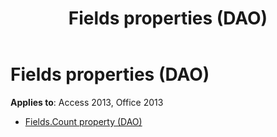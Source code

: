 ﻿---
title: Fields properties (DAO)
TOCTitle: Properties
ms:assetid: 5f1cd784-8e43-43a6-8df5-fd8a1aac1821
ms:mtpsurl: https://msdn.microsoft.com/library/Dn142161(v=office.15)
ms:contentKeyID: 52072649
ms.date: 09/18/2015
mtps_version: v=office.15
---

# Fields properties (DAO)


**Applies to**: Access 2013, Office 2013



  - [Fields.Count property (DAO)](fields-count-property-dao.md)

